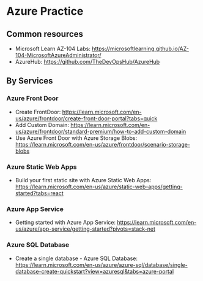 # Azure Practice

## Common resources

- Microsoft Learn AZ-104 Labs: https://microsoftlearning.github.io/AZ-104-MicrosoftAzureAdministrator/
- AzureHub: https://github.com/TheDevOpsHub/AzureHub

## By Services

### Azure Front Door

- Create FrontDoor: https://learn.microsoft.com/en-us/azure/frontdoor/create-front-door-portal?tabs=quick
- Add Custom Domain: https://learn.microsoft.com/en-us/azure/frontdoor/standard-premium/how-to-add-custom-domain
- Use Azure Front Door with Azure Storage Blobs: https://learn.microsoft.com/en-us/azure/frontdoor/scenario-storage-blobs

### Azure Static Web Apps

- Build your first static site with Azure Static Web Apps: https://learn.microsoft.com/en-us/azure/static-web-apps/getting-started?tabs=react

### Azure App Service

- Getting started with Azure App Service: https://learn.microsoft.com/en-us/azure/app-service/getting-started?pivots=stack-net

### Azure SQL Database

- Create a single database - Azure SQL Database: https://learn.microsoft.com/en-us/azure/azure-sql/database/single-database-create-quickstart?view=azuresql&tabs=azure-portal
